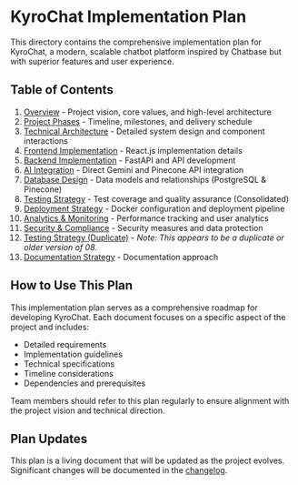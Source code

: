 # KyroChat Implementation Plan

This directory contains the comprehensive implementation plan for KyroChat, a modern, scalable chatbot platform inspired by Chatbase but with superior features and user experience.

## Table of Contents

1. [Overview](./01-overview.md) - Project vision, core values, and high-level architecture
2. [Project Phases](./02-project-phases.md) - Timeline, milestones, and delivery schedule
3. [Technical Architecture](./03-technical-architecture.md) - Detailed system design and component interactions
4. [Frontend Implementation](./04-frontend-implementation.md) - React.js implementation details
5. [Backend Implementation](./05-backend-implementation.md) - FastAPI and API development
6. [AI Integration](./06-ai-integration.md) - Direct Gemini and Pinecone API integration
7. [Database Design](./07-database-design.md) - Data models and relationships (PostgreSQL & Pinecone)
8. [Testing Strategy](./08-testing-strategy.md) - Test coverage and quality assurance (Consolidated)
9. [Deployment Strategy](./09-deployment-strategy.md) - Docker configuration and deployment pipeline
10. [Analytics & Monitoring](./10-analytics-monitoring.md) - Performance tracking and user analytics
11. [Security & Compliance](./11-security-compliance.md) - Security measures and data protection
12. [Testing Strategy (Duplicate)](./12-testing-strategy.md) - *Note: This appears to be a duplicate or older version of 08.*
13. [Documentation Strategy](./13-documentation-strategy.md) - Documentation approach

## How to Use This Plan

This implementation plan serves as a comprehensive roadmap for developing KyroChat. Each document focuses on a specific aspect of the project and includes:

- Detailed requirements
- Implementation guidelines
- Technical specifications
- Timeline considerations
- Dependencies and prerequisites

Team members should refer to this plan regularly to ensure alignment with the project vision and technical direction.

## Plan Updates

This plan is a living document that will be updated as the project evolves. Significant changes will be documented in the [changelog](./changelog.md). 